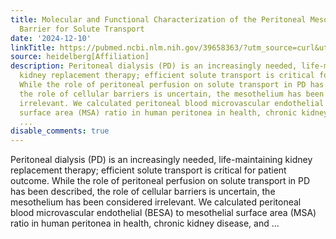 ```yaml
---
title: Molecular and Functional Characterization of the Peritoneal Mesothelium, a
  Barrier for Solute Transport
date: '2024-12-10'
linkTitle: https://pubmed.ncbi.nlm.nih.gov/39658363/?utm_source=curl&utm_medium=rss&utm_campaign=pubmed-2&utm_content=1FakS-2QOkCT8HsMOQP1bCRQ4YzyumYOmxmF0moLsQ3dFB1E9V&fc=20220326224207&ff=20241211171330&v=2.18.0.post9+e462414
source: heidelberg[Affiliation]
description: Peritoneal dialysis (PD) is an increasingly needed, life-maintaining
  kidney replacement therapy; efficient solute transport is critical for patient outcome.
  While the role of peritoneal perfusion on solute transport in PD has been described,
  the role of cellular barriers is uncertain, the mesothelium has been considered
  irrelevant. We calculated peritoneal blood microvascular endothelial (BESA) to mesothelial
  surface area (MSA) ratio in human peritonea in health, chronic kidney disease, and
  ...
disable_comments: true
---
```

Peritoneal dialysis (PD) is an increasingly needed, life-maintaining kidney replacement therapy; efficient solute transport is critical for patient outcome. While the role of peritoneal perfusion on solute transport in PD has been described, the role of cellular barriers is uncertain, the mesothelium has been considered irrelevant. We calculated peritoneal blood microvascular endothelial (BESA) to mesothelial surface area (MSA) ratio in human peritonea in health, chronic kidney disease, and ...